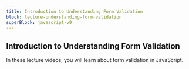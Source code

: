 ```yaml
---
title: Introduction to Understanding Form Validation
block: lecture-understanding-form-validation
superBlock: javascript-v9
---
```


## Introduction to Understanding Form Validation

In these lecture videos, you will learn about form validation in JavaScript.
